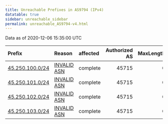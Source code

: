 ```yaml
---
title: Unreachable Prefixes in AS9794 (IPv4)
datatable: true
sidebar: unreachable_sidebar
permalink: unreachable_AS9794-v4.html
---
```


Data as of 2020-12-06 15:35:00 UTC


<div class="datatable-begin"></div>

| Prefix                                                   | Reason                                                                                                | affected   |   Authorized AS |   MaxLength | Anchor                                       |   unreachable /24s |
|:---------------------------------------------------------|:------------------------------------------------------------------------------------------------------|:-----------|----------------:|------------:|:---------------------------------------------|-------------------:|
| [45.250.100.0/24](https://stat.ripe.net/45.250.100.0/24) | [INVALID ASN](https://rpki-validator.ripe.net/announcement-preview?asn=AS9794&prefix=45.250.100.0/24) | complete   |           45715 |           0 | [APNIC](unreachable_APNIC_RPKI_Root-v4.html) |                  1 |
| [45.250.101.0/24](https://stat.ripe.net/45.250.101.0/24) | [INVALID ASN](https://rpki-validator.ripe.net/announcement-preview?asn=AS9794&prefix=45.250.101.0/24) | complete   |           45715 |           0 | [APNIC](unreachable_APNIC_RPKI_Root-v4.html) |                  1 |
| [45.250.102.0/24](https://stat.ripe.net/45.250.102.0/24) | [INVALID ASN](https://rpki-validator.ripe.net/announcement-preview?asn=AS9794&prefix=45.250.102.0/24) | complete   |           45715 |           0 | [APNIC](unreachable_APNIC_RPKI_Root-v4.html) |                  1 |
| [45.250.103.0/24](https://stat.ripe.net/45.250.103.0/24) | [INVALID ASN](https://rpki-validator.ripe.net/announcement-preview?asn=AS9794&prefix=45.250.103.0/24) | complete   |           45715 |           0 | [APNIC](unreachable_APNIC_RPKI_Root-v4.html) |                  1 |

<div class="datatable-end"></div>